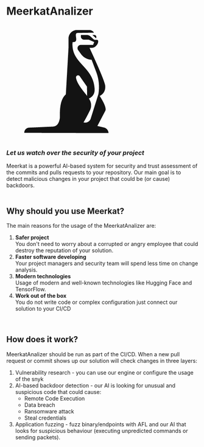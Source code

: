 # MeerkatAnalizer
![logo](logo.png)  
### _Let us watch over the security of your project_ 
Meerkat is a powerful AI-based system for security and trust assessment of the commits and pulls requests to your repository.
Our main goal is to detect malicious changes in your project that could be (or cause) backdoors.  
<br>
## Why should you use Meerkat?  
The main reasons for the usage of the MeerkatAnalizer are:  
1. **Safer project**  
You don't need to worry about a corrupted or angry employee that could destroy the reputation of your solution.
2. **Faster software developing**  
Your project managers and security team will spend less time on change analysis.  
3. **Modern technologies**  
Usage of modern and well-known technologies like Hugging Face and TensorFlow.
4. **Work out of the box**  
You do not write code or complex configuration just connect our solution to your CI/CD  
<br>  
  
## How does it work?
MeerkatAnalizer should be run as part of the CI/CD.
When a new pull request or commit shows up our solution will check changes in three layers:
1. Vulnerability research - you can use our engine or configure the usage of the snyk  
2. AI-based backdoor detection - our AI is looking for unusual and suspicious code that could cause:  
    * Remote Code Execution  
    * Data breach  
    * Ransomware attack  
    * Steal credentials  
3. Application fuzzing - fuzz binary/endpoints with AFL and our AI that looks for suspicious behaviour (executing unpredicted commands or sending packets).